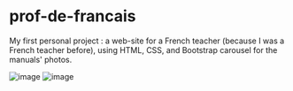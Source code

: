 # prof-de-francais
My first personal project : a web-site for a French teacher (because I was a French teacher before), using HTML, CSS, and Bootstrap carousel for the manuals' photos.

![image](https://user-images.githubusercontent.com/126074103/229156334-44f80799-e78a-4d17-adb6-c84723e3e093.png)
![image](https://user-images.githubusercontent.com/126074103/229156538-e77034fa-88fe-4140-ae78-f7388ba108c4.png)
